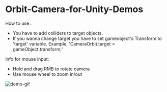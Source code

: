 # Orbit-Camera-for-Unity-Demos

How to use :
- You have to add colliders to target objects.
- If you wanna change target you have to set gameobject's Transform to 'target' variable. Example, 'CameraOrbit.target = gameObject.transform;'

Info for mouse input: 
- Hold and drag RMB to rotate camera
- Use mouse wheel to zoom in/out


![demo-gif](https://github.com/steaklive/Orbit-Camera-for-Unity-Demos/jamwitk/master/OrbitCameraDemo.gif)
